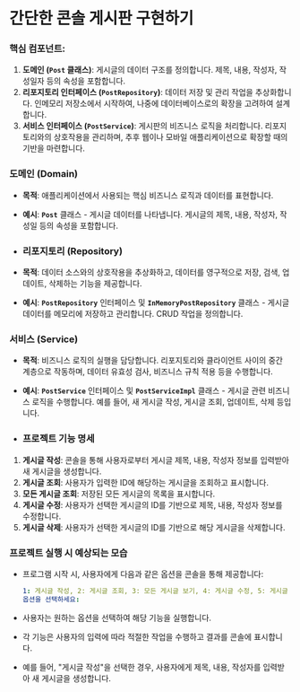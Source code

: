# 간단한 콘솔 게시판 구현하기

### 핵심 컴포넌트:

1. **도메인 (`Post` 클래스)**: 게시글의 데이터 구조를 정의합니다. 제목, 내용, 작성자, 작성일자 등의 속성을 포함합니다.
2. **리포지토리 인터페이스 (`PostRepository`)**: 데이터 저장 및 관리 작업을 추상화합니다. 인메모리 저장소에서 시작하여, 나중에 데이터베이스로의 확장을 고려하여 설계합니다.
3. **서비스 인터페이스 (`PostService`)**: 게시판의 비즈니스 로직을 처리합니다. 리포지토리와의 상호작용을 관리하며, 추후 웹이나 모바일 애플리케이션으로 확장할 때의 기반을 마련합니다.

### **도메인 (Domain)**

- **목적**: 애플리케이션에서 사용되는 핵심 비즈니스 로직과 데이터를 표현합니다.
- **예시**: **`Post`** 클래스 - 게시글 데이터를 나타냅니다. 게시글의 제목, 내용, 작성자, 작성일 등의 속성을 포함합니다.

- ### **리포지토리 (Repository)**

- **목적**: 데이터 소스와의 상호작용을 추상화하고, 데이터를 영구적으로 저장, 검색, 업데이트, 삭제하는 기능을 제공합니다.
- **예시**: **`PostRepository`** 인터페이스 및 **`InMemoryPostRepository`** 클래스 - 게시글 데이터를 메모리에 저장하고 관리합니다. CRUD 작업을 정의합니다.

### **서비스 (Service)**

- **목적**: 비즈니스 로직의 실행을 담당합니다. 리포지토리와 클라이언트 사이의 중간 계층으로 작동하며, 데이터 유효성 검사, 비즈니스 규칙 적용 등을 수행합니다.
- **예시**: **`PostService`** 인터페이스 및 **`PostServiceImpl`** 클래스 - 게시글 관련 비즈니스 로직을 수행합니다. 예를 들어, 새 게시글 작성, 게시글 조회, 업데이트, 삭제 등입니다.

- ### **프로젝트 기능 명세**

1. **게시글 작성**: 콘솔을 통해 사용자로부터 게시글 제목, 내용, 작성자 정보를 입력받아 새 게시글을 생성합니다.
2. **게시글 조회**: 사용자가 입력한 ID에 해당하는 게시글을 조회하고 표시합니다.
3. **모든 게시글 조회**: 저장된 모든 게시글의 목록을 표시합니다.
4. **게시글 수정**: 사용자가 선택한 게시글의 ID를 기반으로 제목, 내용, 작성자 정보를 수정합니다.
5. **게시글 삭제**: 사용자가 선택한 게시글의 ID를 기반으로 해당 게시글을 삭제합니다.
### **프로젝트 실행 시 예상되는 모습**

- 프로그램 시작 시, 사용자에게 다음과 같은 옵션을 콘솔을 통해 제공합니다:
    
    ```yaml
    1: 게시글 작성, 2: 게시글 조회, 3: 모든 게시글 보기, 4: 게시글 수정, 5: 게시글 삭제, 6: 종료
    옵션을 선택하세요:
    ```
    
- 사용자는 원하는 옵션을 선택하여 해당 기능을 실행합니다.
- 각 기능은 사용자의 입력에 따라 적절한 작업을 수행하고 결과를 콘솔에 표시합니다.
- 예를 들어, "게시글 작성"을 선택한 경우, 사용자에게 제목, 내용, 작성자를 입력받아 새 게시글을 생성합니다.
  
